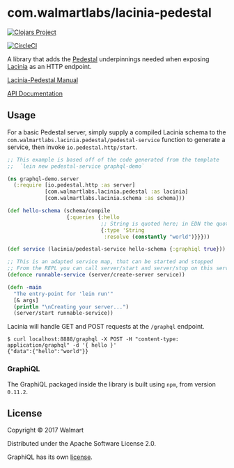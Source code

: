 # com.walmartlabs/lacinia-pedestal

[![Clojars Project](https://img.shields.io/clojars/v/com.walmartlabs/lacinia-pedestal.svg)](https://clojars.org/com.walmartlabs/lacinia-pedestal)

[![CircleCI](https://circleci.com/gh/walmartlabs/lacinia-pedestal.svg?style=svg)](https://circleci.com/gh/walmartlabs/lacinia-pedestal)

A library that adds the
[Pedestal](https://github.com/pedestal/pedestal) underpinnings needed when exposing
[Lacinia](https://github.com/walmartlabs/lacinia) as an HTTP endpoint.

[Lacinia-Pedestal Manual](http://lacinia-pedestal.readthedocs.io/en/latest/)

[API Documentation](http://walmartlabs.github.io/lacinia-pedestal/)

## Usage

For a basic Pedestal server, simply supply a compiled Lacinia schema to
the `com.walmartlabs.lacinia.pedestal/pedestal-service` function to
generate a service, then invoke `io.pedestal.http/start`.

```clojure
;; This example is based off of the code generated from the template
;;  `lein new pedestal-service graphql-demo`

(ns graphql-demo.server
  (:require [io.pedestal.http :as server]
            [com.walmartlabs.lacinia.pedestal :as lacinia]
            [com.walmartlabs.lacinia.schema :as schema]))

(def hello-schema (schema/compile
                   {:queries {:hello
                              ;; String is quoted here; in EDN the quotation is not required
                              {:type 'String
                               :resolve (constantly "world")}}}))

(def service (lacinia/pedestal-service hello-schema {:graphiql true}))

;; This is an adapted service map, that can be started and stopped
;; From the REPL you can call server/start and server/stop on this service
(defonce runnable-service (server/create-server service))

(defn -main
  "The entry-point for 'lein run'"
  [& args]
  (println "\nCreating your server...")
  (server/start runnable-service))
```

Lacinia will handle GET and POST requests at the `/graphql` endpoint.

```
$ curl localhost:8888/graphql -X POST -H "content-type: application/graphql" -d '{ hello }'
{"data":{"hello":"world"}}
```

### GraphiQL

The GraphiQL packaged inside the library is built using `npm`, from
version `0.11.2`.

## License

Copyright © 2017 Walmart

Distributed under the Apache Software License 2.0.

GraphiQL has its own [license](https://raw.githubusercontent.com/graphql/graphiql/master/LICENSE).
